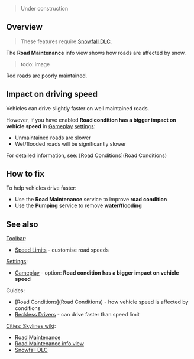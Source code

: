 > Under construction

## Overview

> These features require [Snowfall DLC](https://store.steampowered.com/app/420610/Cities_Skylines__Snowfall/).

The **Road Maintenance** info view shows how roads are affected by snow.

> todo: image

Red roads are poorly maintained.

## Impact on driving speed

Vehicles can drive slightly faster on well maintained roads.

However, if you have enabled **Road condition has a bigger impact on vehicle speed** in [Gameplay](Gameplay.md) [settings](Settings.md):

* Unmaintained roads are slower
* Wet/flooded roads will be significantly slower

For detailed information, see: [Road Conditions](Road Conditions)

## How to fix

To help vehicles drive faster:

* Use the **Road Maintenance** service to improve **road condition**
* Use the **Pumping** service to remove **water/flooding**

## See also

[Toolbar](Toolbar.md):

* [Speed Limits](Speed-Limits.md) - customise road speeds

[Settings](Settings.md):

* [Gameplay](Gameplay.md) - option: **Road condition has a bigger impact on vehicle speed**

Guides:

* [Road Conditions](Road Conditions) - how vehicle speed is affected by conditions
* [Reckless Drivers](Reckless-Drivers.md) - can drive faster than speed limit

[Cities: Skylines wiki](https://skylines.paradoxwikis.com/):

* [Road Maintenance](https://skylines.paradoxwikis.com/Roads#Maintenance)
* [Road Maintenance info view](https://skylines.paradoxwikis.com/Info_views#Road_maintenance)
* [Snowfall DLC](https://store.steampowered.com/app/420610/Cities_Skylines__Snowfall/)